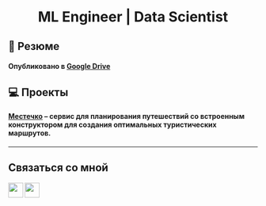 <h1 align="center">ML Engineer | Data Scientist</h1>

## 📄 Резюме

#### Опубликовано в [Google Drive](ССЫЛКА)

## 💻 Проекты

#### [Местечко](https://github.com/Denis-Sukharev/hotel-search-system) – сервис для планирования путешествий со встроенным конструктором для создания оптимальных туристических маршрутов.


---

## Связаться со мной
[<img align="left" width="30px" src="https://cdn.simpleicons.org/gmail/black/white" />](mailto:sukharev.original@gmail.com)
[<img align="left" width="30px" src="https://cdn.simpleicons.org/telegram/black/white" />](https://t.me/denis_sukharev)



